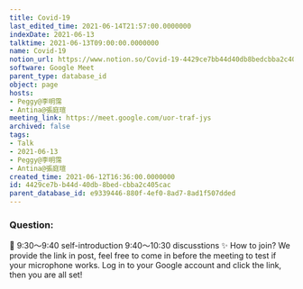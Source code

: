 ```yaml
---
title: Covid-19
last_edited_time: 2021-06-14T21:57:00.0000000
indexDate: 2021-06-13
talktime: 2021-06-13T09:00:00.0000000
name: Covid-19
notion_url: https://www.notion.so/Covid-19-4429ce7bb44d40db8bedcbba2c405cac
software: Google Meet
parent_type: database_id
object: page
hosts:
- Peggy@李明霈
- Antina@張庭瑄
meeting_link: https://meet.google.com/uor-traf-jys
archived: false
tags:
- Talk
- 2021-06-13
- Peggy@李明霈
- Antina@張庭瑄
created_time: 2021-06-12T16:36:00.0000000
id: 4429ce7b-b44d-40db-8bed-cbba2c405cac
parent_database_id: e9339446-880f-4ef0-8ad7-8ad1f507dded
---
```


### Question:


   
   
   
   
   
📅
9:30～9:40 self-introduction
9:40～10:30 discusstions
✨
How to join?
We provide the link in post, feel free to come in before the meeting to test if your microphone works. Log in to your Google account and click the link, then you are all set!

